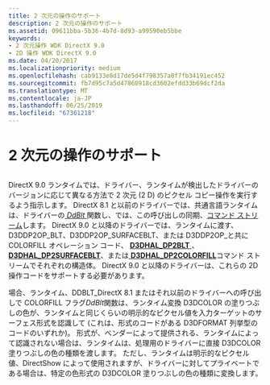```yaml
---
title: 2 次元の操作のサポート
description: 2 次元の操作のサポート
ms.assetid: 09611bba-5b36-4b7d-8d93-a99590eb5bbe
keywords:
- 2 次元操作 WDK DirectX 9.0
- 2D 操作 WDK DirectX 9.0
ms.date: 04/20/2017
ms.localizationpriority: medium
ms.openlocfilehash: cab9133e8d17de5d4f798357a0f7fb34191ec452
ms.sourcegitcommit: fb7d95c7a5d47860918cd3602efdd33b69dcf2da
ms.translationtype: MT
ms.contentlocale: ja-JP
ms.lasthandoff: 06/25/2019
ms.locfileid: "67361218"
---
```

# <a name="supporting-two-dimensional-operations"></a>2 次元の操作のサポート


## <span id="ddk_supporting_two_dimensional_operations_gg"></span><span id="DDK_SUPPORTING_TWO_DIMENSIONAL_OPERATIONS_GG"></span>


DirectX 9.0 ランタイムでは、ドライバー、ランタイムが検出したドライバーのバージョンに応じて異なる方法で 2 次元 (2 D) のピクセル コピー操作を実行するよう指示します。 DirectX 8.1 と以前のドライバーでは、共通言語ランタイムは、ドライバーの[ *DdBlt* ](https://docs.microsoft.com/windows/desktop/api/ddrawint/nc-ddrawint-pdd_surfcb_blt)関数し、では、この呼び出しの同期、[コマンド ストリーム](command-stream.md)します。 DirectX 9.0 と以降のドライバーでは、ランタイムに渡す、D3DDP2OP\_BLT、D3DDP2OP\_SURFACEBLT、または D3DDP2OP\_と共に COLORFILL オペレーション コード、 [ **D3DHAL\_DP2BLT** ](https://docs.microsoft.com/windows-hardware/drivers/ddi/content/d3dhal/ns-d3dhal-_d3dhal_dp2blt)、 [ **D3DHAL\_DP2SURFACEBLT**](https://docs.microsoft.com/windows-hardware/drivers/ddi/content/d3dhal/ns-d3dhal-_d3dhal_dp2surfaceblt)、または[ **D3DHAL\_DP2COLORFILL**](https://docs.microsoft.com/windows-hardware/drivers/ddi/content/d3dhal/ns-d3dhal-_d3dhal_dp2colorfill)コマンド ストリームでそれぞれの構造体。 DirectX 9.0 と以降のドライバーは、これらの 2D 操作コードをサポートする必要があります。

場合、ランタイム、DDBLT\_DirectX 8.1 またはそれ以前のドライバーへの呼び出しで COLORFILL フラグ*DdBlt*関数は、ランタイム変換 D3DCOLOR の塗りつぶしの色が、ランタイムと同じくらいの明示的なピクセル値を入力ターゲットのサーフェス形式を認識して (これは、形式のコードがある D3DFORMAT 列挙型のコードのいずれか)。 形式が、ベンダーによって提供される、ランタイムによって認識されない場合は、ランタイムは、処理用のドライバーに直接 D3DCOLOR 塗りつぶしの色の種類を渡します。 ただし、ランタイムは明示的なピクセル値、DirectShow によって使用されますが、ドライバーに対してプライベートである場合は、特定の色形式の D3DCOLOR 塗りつぶしの色の種類に変換します。

 

 





